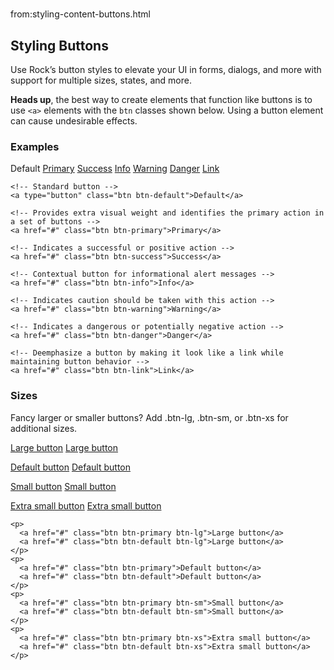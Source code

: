 # 
from:styling-content-buttons.html

Styling Buttons
---------------

Use Rock’s button styles to elevate your UI in forms, dialogs, and more with support for multiple sizes, states, and more.

**Heads up**, the best way to create elements that function like buttons is to use `<a>` elements with the `btn` classes shown below. Using a button element can cause undesirable effects.

### Examples

Default [Primary](#) [Success](#) [Info](#) [Warning](#) [Danger](#) [Link](#)

```
<!-- Standard button -->
<a type="button" class="btn btn-default">Default</a>

<!-- Provides extra visual weight and identifies the primary action in a set of buttons -->
<a href="#" class="btn btn-primary">Primary</a>

<!-- Indicates a successful or positive action -->
<a href="#" class="btn btn-success">Success</a>

<!-- Contextual button for informational alert messages -->
<a href="#" class="btn btn-info">Info</a>

<!-- Indicates caution should be taken with this action -->
<a href="#" class="btn btn-warning">Warning</a>

<!-- Indicates a dangerous or potentially negative action -->
<a href="#" class="btn btn-danger">Danger</a>

<!-- Deemphasize a button by making it look like a link while maintaining button behavior -->
<a href="#" class="btn btn-link">Link</a>
```

### Sizes

Fancy larger or smaller buttons? Add .btn-lg, .btn-sm, or .btn-xs for additional sizes.

[Large button](#) [Large button](#)

[Default button](#) [Default button](#)

[Small button](#) [Small button](#)

[Extra small button](#) [Extra small button](#)

```
<p>
  <a href="#" class="btn btn-primary btn-lg">Large button</a>
  <a href="#" class="btn btn-default btn-lg">Large button</a>
</p>
<p>
  <a href="#" class="btn btn-primary">Default button</a>
  <a href="#" class="btn btn-default">Default button</a>
</p>
<p>
  <a href="#" class="btn btn-primary btn-sm">Small button</a>
  <a href="#" class="btn btn-default btn-sm">Small button</a>
</p>
<p>
  <a href="#" class="btn btn-primary btn-xs">Extra small button</a>
  <a href="#" class="btn btn-default btn-xs">Extra small button</a>
</p>
```